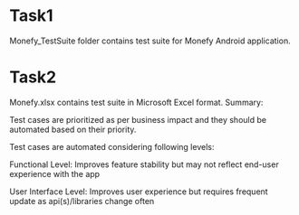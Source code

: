 # Task1
Monefy_TestSuite
folder contains test suite for Monefy Android application.

# Task2
Monefy.xlsx contains test suite in Microsoft Excel format. 
Summary:

Test cases are prioritized as per business impact and they should be automated based on their priority.

Test cases are automated considering following levels:

Functional Level: Improves feature stability but may not reflect end-user experience with the app

User Interface Level: Improves user experience but requires frequent update as api(s)/libraries change often
